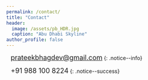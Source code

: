 ```yaml
---
permalink: /contact/
title: "Contact"
header:
  image: /assets/pb_HDR.jpg
  caption: "Abu Dhabi Skyline"
author_profile: false
---
```


<i class="fas fa-envelope fa-lg"></i>&nbsp;&nbsp;&nbsp;<font size="4"><a href="mailto:prateekbhagdev@gmail.com" style="text-decoration:none">prateekbhagdev@gmail.com</a></font>
{: .notice--info}

<i class="fas fa-phone fa-lg"></i>&nbsp;&nbsp;&nbsp;<font size="4"><a href="tel:+91-988-100-8224" style="text-decoration:none">+91 988 100 8224</a></font>
{: .notice--success}
